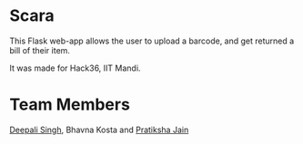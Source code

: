 # Scara 

This Flask web-app allows the user to upload a barcode, and get returned a bill of their item. 

It was made for Hack36, IIT Mandi.

# Team Members

<a href="https://github.com/deepalisingh11">Deepali Singh</a>, Bhavna Kosta and <a href="https://github.com/PratikshaJain37">Pratiksha Jain</a> 
